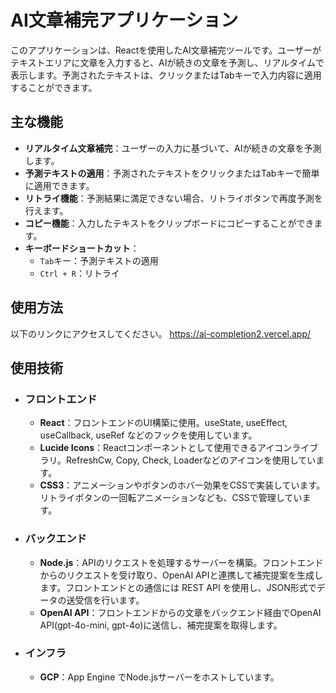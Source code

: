 # AI文章補完アプリケーション

このアプリケーションは、Reactを使用したAI文章補完ツールです。ユーザーがテキストエリアに文章を入力すると、AIが続きの文章を予測し、リアルタイムで表示します。予測されたテキストは、クリックまたはTabキーで入力内容に適用することができます。

## 主な機能

- **リアルタイム文章補完**：ユーザーの入力に基づいて、AIが続きの文章を予測します。
- **予測テキストの適用**：予測されたテキストをクリックまたはTabキーで簡単に適用できます。
- **リトライ機能**：予測結果に満足できない場合、リトライボタンで再度予測を行えます。
- **コピー機能**：入力したテキストをクリップボードにコピーすることができます。
- **キーボードショートカット**：
  - `Tab`キー：予測テキストの適用
  - `Ctrl + R`：リトライ

## 使用方法
以下のリンクにアクセスしてください。
https://ai-completion2.vercel.app/

## 使用技術

- ### フロントエンド
  - **React**：フロントエンドのUI構築に使用。useState, useEffect, useCallback, useRef などのフックを使用しています。
  - **Lucide Icons**：Reactコンポーネントとして使用できるアイコンライブラリ。RefreshCw, Copy, Check, Loaderなどのアイコンを使用しています。
  - **CSS3**：アニメーションやボタンのホバー効果をCSSで実装しています。リトライボタンの一回転アニメーションなども、CSSで管理しています。

- ### バックエンド
  - **Node.js**：APIのリクエストを処理するサーバーを構築。フロントエンドからのリクエストを受け取り、OpenAI APIと連携して補完提案を生成します。フロントエンドとの通信には REST API を使用し、JSON形式でデータの送受信を行います。
  - **OpenAI API**：フロントエンドからの文章をバックエンド経由でOpenAI API(gpt-4o-mini, gpt-4o)に送信し、補完提案を取得します。

- ### インフラ
  - **GCP**：App Engine でNode.jsサーバーをホストしています。
